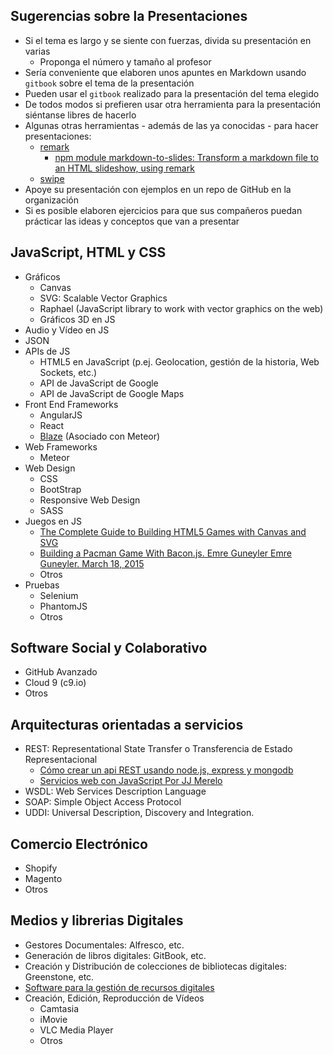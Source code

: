 ## Sugerencias sobre la Presentaciones

* Si el tema es largo y se siente con fuerzas, divida su presentación en varias 
  - Proponga el número y tamaño al profesor
* Sería conveniente que elaboren unos apuntes en Markdown usando
`gitbook` sobre el tema de la presentación
* Pueden usar el `gitbook` realizado para la presentación del tema elegido
* De todos modos si prefieren usar otra herramienta para la presentación
siéntanse libres de hacerlo
* Algunas otras herramientas - además de las ya conocidas - para hacer presentaciones:
  - [remark](https://remarkjs.com/#1) 
    - [npm module markdown-to-slides: Transform a markdown file to an HTML slideshow, using remark](https://www.npmjs.com/package/markdown-to-slides)
  - [swipe](https://www.swipe.to/markdown/)
* Apoye su presentación con ejemplos en un repo de GitHub en la organización
* Si es posible elaboren ejercicios para que sus compañeros puedan prácticar
las ideas y conceptos que van a presentar

## JavaScript, HTML y CSS
-   Gráficos
    -   Canvas
    -   SVG: Scalable Vector Graphics
    -   Raphael (JavaScript library to work with vector graphics on the
        web)
    -   Gráficos 3D en JS
-   Audio y Vídeo en JS
-   JSON
-   APIs de JS
    -   HTML5 en JavaScript (p.ej. Geolocation, gestión de la historia,
        Web Sockets, etc.)
    -   API de JavaScript de Google
    -   API de JavaScript de Google Maps
-   Front End Frameworks
    -   AngularJS
    -   React
    -   [Blaze](http://meteor.github.io/blaze/) (Asociado con Meteor)
-   Web Frameworks
    -   Meteor
-   Web Design
    -   CSS
    -   BootStrap
    -   Responsive Web Design
    -   SASS
-   Juegos en JS
    -   [The Complete Guide to Building HTML5 Games with Canvas and
        SVG](http://www.sitepoint.com/the-complete-guide-to-building-html5-games-with-canvas-and-svg/)
    -   [Building a Pacman Game With Bacon.js. Emre Guneyler Emre
        Guneyler. March 18,
        2015](http://www.sitepoint.com/building-pacman-with-bacon-js/)
    -   Otros
-   Pruebas
    -   Selenium
    -   PhantomJS
    -   Otros

## Software Social y Colaborativo

-   GitHub Avanzado
-   Cloud 9 (c9.io)
-   Otros

## Arquitecturas orientadas a servicios

- REST: Representational State Transfer o Transferencia de Estado Representacional
  - [Cómo crear un api REST usando node.js, express y mongodb](https://carlosazaustre.es/blog/como-crear-una-api-rest-usando-node-js/)
  - [Servicios web con JavaScript Por JJ Merelo](http://geneura.ugr.es/~jmerelo/tutoriales/servicios-web/)
- WSDL: Web Services Description Language
- SOAP: Simple Object Access Protocol
- UDDI: Universal Description, Discovery and Integration. 

## Comercio Electrónico

-   Shopify
-   Magento
-   Otros

## Medios y librerias Digitales

-   Gestores Documentales: Alfresco, etc.
-   Generación de libros digitales: GitBook, etc.
-   Creación y Distribución de colecciones de bibliotecas digitales: Greenstone, etc.
-   [Software para la gestión de recursos digitales](http://tecnologiasweb.jsenso.es/software-open-source-para-la-gestion-de-recursos-digitales/)
-   Creación, Edición, Reproducción de Vídeos
    -   Camtasia
    -   iMovie
    -   VLC Media Player
    -   Otros
